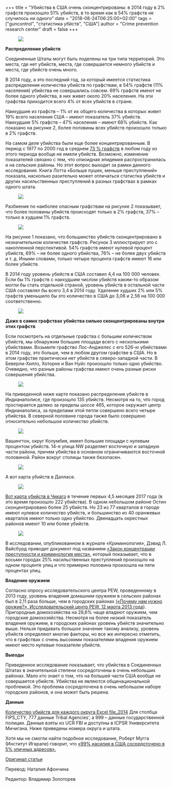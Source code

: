 +++
title = "Убийства в США очень сконцентрированы: в 2014 году в 2% графств произошло 51% убийств, в то время как в 54% графств не случилось ни одного"
date = "2018-08-24T06:25:00+02:00"
tags = ["guncontrol", "статистика убйств", "США"]
author = "Crime prevention research center"
draft = false
+++


<figure><img src="/number-murders-county-54-us-counties-2014-zero-murders-69-1-murder/6974042334110e3303242.png"><figcaption></figcaption></figure>

**Распределение убийств**

Соединенные Штаты могут быть поделены на три типа территорий. Это места, где нет убийств, места, где совершается немного убийств и места, где убийств очень много.

В 2014 году, а это последний год, за который имеется статистика распределения количества убийств по графствам, в 54% графств (11% населения) убийства не совершались совсем. 69% графств имеют не более одного убийства, в них живет около 20% населения. На эти графства приходится всего 4% от всех убийств в стране.

Наихудшие из графств – 1% от их общего количества в которых живет 19% всего населения США – имеют показатель 37% убийств. Наихудшие 5% графств – 47% населения – имеют 68% убийств. Как показано на рисунке 2, более половины всех убийств произошло только в 2% графств.

На самом деле убийства были еще более концентрированным. В период с 1977 по 2000 год в среднем [73 % графств](https://www.amazon.com/More-Guns-Less-Crime-Understanding/dp/0226493660?_encoding=UTF8&redirect=true&ref_=smi_www_rco2_go_smi_1968491462&tag=johnrlotttrip-20&pldnSite=1) в любом году из этого периода вообще не имели убийств. Возможно, изменение показателей связано с тем, что опиоидная эпидемия распространилась и на сельские районы. Но этот вопрос выходит за рамки данного исследования. Книга Лотта «Больше пушек, меньше преступлений» показала, насколько разительно может отличаться статистка убийств и других насильственных преступлений в разных графствах в рамках одного штата.

<figure><img src="/number-murders-county-54-us-counties-2014-zero-murders-69-1-murder/92f684700766459babcdb.png"><figcaption></figcaption></figure>

Разбиение по наиболее опасным графствам на рисунке 2 показывает, что более половины убийств происходят только в 2% графств, 37% – только в худшем 1% графств.

<figure><img src="/number-murders-county-54-us-counties-2014-zero-murders-69-1-murder/7dd04c1eeca6a767e24fd.png"><figcaption></figcaption></figure>

На рисунке 1 показано, что большинство убийств сконцентрировано в незначительном количестве графств. Рисунок 3 иллюстрирует это с накопленной перспективой. 54% графств имеют нулевой процент убийств, 69% – не более одного убийства, 76% – не более двух убийств и т. д. Иными словами, только четыре процента графств имеют 16 или более убийств.

В 2014 году уровень убийств в США составил 4,4 на 100 000 человек. Если бы 1% графств с наихудшим числом убийств каким-то образом могли бы стать отдельной страной, уровень убийств в остальной части США составлял бы всего 3,4 в 2014 году. Удаление худших 2% или 5% графств уменьшило бы это количество в США до 3,06 и 2,56 на 100 000 соответственно.

<figure><img src="/number-murders-county-54-us-counties-2014-zero-murders-69-1-murder/4353deb9a8958605050bb.png"><figcaption></figcaption></figure>

**Даже в самих графствах убийства сильно сконцентрированы внутри этих графств**

Если посмотреть на отдельные графства с большим количеством убийств, мы обнаружим большие площади всего с несколькими убийствами. Возьмите графство Лос-Анджелес с его 526-ю убийствами в 2014 году, это больше, чем в любом другом графстве в США. Но в этом графстве практически нет убийств в северо-западной части. В Беверли-Хиллз, Хоторне и Ван Нуйс произошло только одно убийство. Очевидно, что разные районы графства имеют очень разные риски совершения убийства.

<figure><img src="/number-murders-county-54-us-counties-2014-zero-murders-69-1-murder/7f4a9041c5675bb347482.png"><figcaption></figcaption></figure>

На приведенной ниже карте показано распределение убийств в Индианаполисе, где произошло 135 убийств. Несмотря на то, что город простирается далеко за пределы шоссе 465, которое окружает центр Индианаполиса, за пределами этой петли совершено всего четыре убийства. В северной половине города также было совершено относительно небольшое количество убийств.

<figure><img src="/number-murders-county-54-us-counties-2014-zero-murders-69-1-murder/908a81ebc8e20dbab8c7a.png"><figcaption></figcaption></figure>

Вашингтон, округ Колумбия, имеет большие площади с нулевым процентом убийств. 14-я улица NW разделяет восточную и западную части района, причем убийства в основном ограничиваются восточной половиной. Район вокруг столицы также безопасен.

<figure><img src="/number-murders-county-54-us-counties-2014-zero-murders-69-1-murder/a9d16abb8df2a51ad4cb8.png"><figcaption></figcaption></figure>

А вот карта убийств в Далласе.

<figure><img src="/number-murders-county-54-us-counties-2014-zero-murders-69-1-murder/c36a8c7fb13362963b7f6.png"><figcaption></figcaption></figure>

[Вот карта убийств в Чикаго](http://heyjackass.com/) в течение первых 4,5 месяцев 2017 года (в это время произошло 222 убийства). В одном небольшом районе Остин сконцентрировано более 25 убийств. Но 23 из 77 кварталов в городе имеют нулевое количество убийств, и большинство из 40 оранжевых кварталов имеют только одно убийство. Двенадцать окрестных районов имеют 10 или более убийств.

<figure><img src="/number-murders-county-54-us-counties-2014-zero-murders-69-1-murder/1b09139fcdaba724a915b.png"><figcaption></figcaption></figure>

В исследовании, опубликованном в журнале «Криминология», Дэвид Л. Вайсбурд приводит документ под названием [«Закон концентрации преступности и криминология места»,](https://www.researchgate.net/publication/276150162_The_law_of_crime_concentration_and_the_criminology_of_place) который показывает, что в восьми городах 25% насильственных преступлений произошло на одном проценте улиц и что примерно половина произошла на пяти процентах улиц.

**Владение оружием**

Согласно опросу исследовательского центра PEW, проведенному в 2013 году, уровень владения домашним оружием в сельских районах был в 2,11 раза больше, чем в городских районах [(«Почему нам нужно оружие?», Исследовательский центр PEW, 12 марта 2013 года](http://www.people-press.org/2013/03/12/section-3-gun-ownership-trends-and-demographics/)). Пригородные домохозяйства на 28,6% чаще владеют оружием, чем городские домохозяйства. Несмотря на более низкий показатель владения оружием, в городских районах уровень убийств значительно выше. Нельзя придавать большое значение такому анализу, уровень убийств определяют многие факторы, но все же интересно отметить, что в графствах с очень высокими показателями владения оружием имеют место нулевые показатели убийств.

**Выводы**

Приведенное исследование показывает, что убийства в Соединенных Штатах в значительной степени сосредоточены в очень небольших районах. Мало кто знает о том, что на большей части США вообще не совершается убийств. Убийства не являются общенациональной проблемой. Это проблема сосредоточена в очень небольшом наборе городских районов, и она может быть решена.

**Данные**

[Количество убийств для каждого округа Excel file\_2014](https://crimeresearch.org/wp-content/uploads/2017/04/the-number-of-murders-for-each-county_Crimes-Reported_2014.xls) Для столбца FIPS\_CTY, 777 данные Tribal Agencies’, а 999 – данные государственной полиции. Данные взяты из UCR FBI и доступны в ICPSR Университета Мичигана. Ниже приведены номера округа и штата.

Хотя мы не смогли найти подобное исследование, Роберт Мугга (Институт Игарапе) говорит, что [«99% насилия в США сосредоточено в 5% уличных адресов».](http://nhcva.org/files/2011/11/WHO-2015-Global-Stragtegies-to-Reduce-Violence.pdf)

[Оригинал статьи](https://crimeresearch.org/2017/04/number-murders-county-54-us-counties-2014-zero-murders-69-1-murder/)

Перевод: Наталия Афончина

Редактор: Владимир Золоторев
